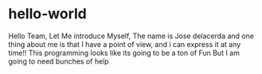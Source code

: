 # hello-world
 
Hello Team, Let Me introduce Myself, The name is Jose delacerda and one thing about me is that I have a point of view, and i can express it at any time!!
This programming looks like its going to be
a ton of Fun
But I am going to need bunches of help
